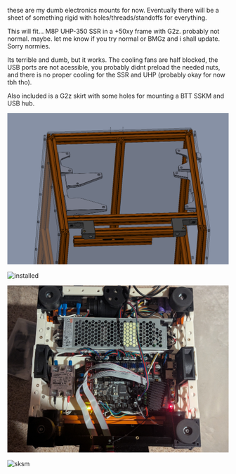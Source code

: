 these are my dumb electronics mounts for now.  Eventually there will be a sheet of something rigid with holes/threads/standoffs for everything.

This will fit...
M8P
UHP-350
SSR
in a +50xy frame with G2z.  probably not normal. maybe. let me know if you try normal or BMGz and i shall update.
Sorry normies.

Its terrible and dumb, but it works.
The cooling fans are half blocked, 
the USB ports are not acessible, 
you probably didnt preload the needed nuts,
and there is no proper cooling for the SSR and UHP (probably okay for now tbh tho).

Also included is a G2z skirt with some holes for mounting a BTT SSKM and USB hub.


![cad](CAD.png?raw=true)

![installed](cad_installed.png?raw=true)

![irl](irl.jpg?raw=true)

![sksm](SKSM.jpg?raw=true)
